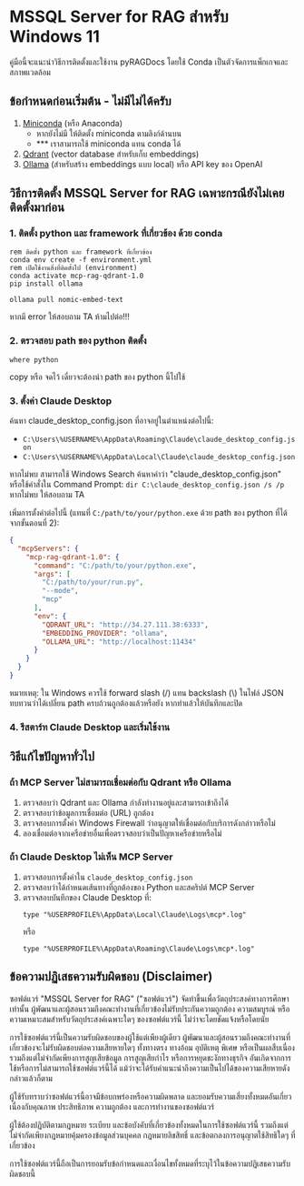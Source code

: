 # MSSQL Server for RAG สำหรับ Windows 11

คู่มือนี้จะแนะนำวิธีการติดตั้งและใช้งาน pyRAGDocs โดยใช้ Conda เป็นตัวจัดการแพ็กเกจและสภาพแวดล้อม

## ข้อกำหนดก่อนเริ่มต้น - ไม่มีไม่ได้ครับ

1. [Miniconda](https://www.anaconda.com/docs/getting-started/miniconda/install#windows-installation) (หรือ Anaconda)
   * หากยังไม่มี ให้ติดตั้ง miniconda ตามลิงก์ด้านบน
   * *** เราสามารถใช้ miniconda แทน conda ได้
2. [Qdrant](https://qdrant.tech/) (vector database สำหรับเก็บ embeddings)
3. [Ollama](https://ollama.ai/) (สำหรับสร้าง embeddings แบบ local) หรือ API key ของ OpenAI

## วิธีการติดตั้ง MSSQL Server for RAG เฉพาะกรณียังไม่เคยติดตั้งมาก่อน

### 1. ติดตั้ง python และ framework ที่เกี่ยวข้อง ด้วย conda
```batch
rem ติดตั้ง python และ framework ที่เกี่ยวข้อง
conda env create -f environment.yml
rem เปิดใช้งานสิ่งที่ติดตั้งไป (environment)
conda activate mcp-rag-qdrant-1.0
pip install ollama

ollama pull nomic-embed-text
```

หากมี error ให้สอบถาม TA ห้ามไปต่อ!!!

### 2. ตรวจสอบ path ของ python ติดตั้ง
```batch
where python
```

copy หรือ จดไว้ เดี๋ยวจะต้องนำ path ของ python นี้ไปใช้

### 3. ตั้งค่า Claude Desktop

ค้นหา claude_desktop_config.json ที่อาจอยู่ในตำแหน่งต่อไปนี้:
- `C:\Users\%USERNAME%\AppData\Roaming\Claude\claude_desktop_config.json`
- `C:\Users\%USERNAME%\AppData\Local\Claude\claude_desktop_config.json`

หากไม่พบ สามารถใช้ Windows Search ค้นหาคำว่า "claude_desktop_config.json"
หรือใช้คำสั่งใน Command Prompt: `dir C:\claude_desktop_config.json /s /p`
หากไม่พบ ให้สอบถาม TA

เพิ่มการตั้งค่าต่อไปนี้ (แทนที่ `C:/path/to/your/python.exe` ด้วย path ของ python ที่ได้จากขั้นตอนที่ 2):

```json
{
  "mcpServers": {
    "mcp-rag-qdrant-1.0": {
      "command": "C:/path/to/your/python.exe",
      "args": [
        "C:/path/to/your/run.py",
        "--mode",
        "mcp"
      ],
      "env": {
        "QDRANT_URL": "http://34.27.111.38:6333",
        "EMBEDDING_PROVIDER": "ollama",
        "OLLAMA_URL": "http://localhost:11434"
      }
    }
  }
}
```

หมายเหตุ: ใน Windows ควรใช้ forward slash (/) แทน backslash (\\) ในไฟล์ JSON
ทบทวนว่าได้เปลี่ยน path ครบถ้วนถูกต้องแล้วหรือยัง หากทำแล้วให้บันทึกและปิด

### 4. รีสตาร์ท Claude Desktop และเริ่มใช้งาน

## วิธีแก้ไขปัญหาทั่วไป

### ถ้า MCP Server ไม่สามารถเชื่อมต่อกับ Qdrant หรือ Ollama

1. ตรวจสอบว่า Qdrant และ Ollama กำลังทำงานอยู่และสามารถเข้าถึงได้
2. ตรวจสอบว่าข้อมูลการเชื่อมต่อ (URL) ถูกต้อง
3. ตรวจสอบการตั้งค่า Windows Firewall ว่าอนุญาตให้เชื่อมต่อกับบริการดังกล่าวหรือไม่
4. ลองเชื่อมต่อจากเครือข่ายอื่นเพื่อตรวจสอบว่าเป็นปัญหาเครือข่ายหรือไม่

### ถ้า Claude Desktop ไม่เห็น MCP Server

1. ตรวจสอบการตั้งค่าใน `claude_desktop_config.json`
2. ตรวจสอบว่าได้กำหนดเส้นทางที่ถูกต้องของ Python และสคริปต์ MCP Server
3. ตรวจสอบบันทึกของ Claude Desktop ที่:
   ```batch
   type "%USERPROFILE%\AppData\Local\Claude\Logs\mcp*.log"
   ```
   หรือ
   ```batch
   type "%USERPROFILE%\AppData\Roaming\Claude\Logs\mcp*.log"
   ```

## ข้อความปฏิเสธความรับผิดชอบ (Disclaimer)

ซอฟต์แวร์ "MSSQL Server for RAG" ("ซอฟต์แวร์") จัดทำขึ้นเพื่อวัตถุประสงค์ทางการศึกษาเท่านั้น ผู้พัฒนาและผู้สอนรวมถึงคณะทำงานที่เกี่ยวข้องไม่รับประกันความถูกต้อง ความสมบูรณ์ หรือความเหมาะสมสำหรับวัตถุประสงค์เฉพาะใดๆ ของซอฟต์แวร์นี้ ไม่ว่าจะโดยชัดแจ้งหรือโดยนัย

การใช้ซอฟต์แวร์นี้เป็นความรับผิดชอบของผู้ใช้แต่เพียงผู้เดียว ผู้พัฒนาและผู้สอนรวมถึงคณะทำงานที่เกี่ยวข้องจะไม่รับผิดชอบต่อความเสียหายใดๆ ทั้งทางตรง ทางอ้อม อุบัติเหตุ พิเศษ หรือเป็นผลสืบเนื่อง รวมถึงแต่ไม่จำกัดเพียงการสูญเสียข้อมูล การสูญเสียกำไร หรือการหยุดชะงักทางธุรกิจ อันเกิดจากการใช้หรือการไม่สามารถใช้ซอฟต์แวร์นี้ได้ แม้ว่าจะได้รับคำแนะนำถึงความเป็นไปได้ของความเสียหายดังกล่าวแล้วก็ตาม

ผู้ใช้รับทราบว่าซอฟต์แวร์นี้อาจมีข้อบกพร่องหรือความผิดพลาด และยอมรับความเสี่ยงทั้งหมดอันเกี่ยวเนื่องกับคุณภาพ ประสิทธิภาพ ความถูกต้อง และการทำงานของซอฟต์แวร์

ผู้ใช้ต้องปฏิบัติตามกฎหมาย ระเบียบ และข้อบังคับที่เกี่ยวข้องทั้งหมดในการใช้ซอฟต์แวร์นี้ รวมถึงแต่ไม่จำกัดเพียงกฎหมายคุ้มครองข้อมูลส่วนบุคคล กฎหมายลิขสิทธิ์ และข้อตกลงการอนุญาตใช้สิทธิใดๆ ที่เกี่ยวข้อง

การใช้ซอฟต์แวร์นี้ถือเป็นการยอมรับข้อกำหนดและเงื่อนไขทั้งหมดที่ระบุไว้ในข้อความปฏิเสธความรับผิดชอบนี้